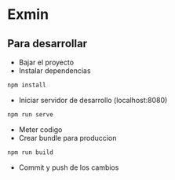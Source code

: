 # Exmin

## Para desarrollar

- Bajar el proyecto
- Instalar dependencias
```bash
npm install
```
- Iniciar servidor de desarrollo (localhost:8080)
```bash
npm run serve
```
- Meter codigo
- Crear bundle para produccion
```bash
npm run build
```
- Commit y push de los cambios
